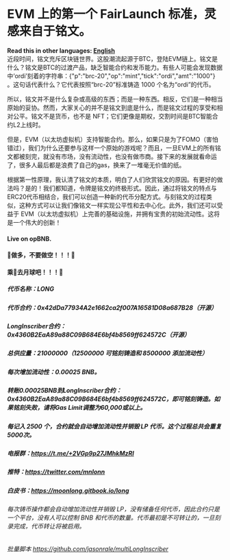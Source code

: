 # EVM 上的第一个 FairLaunch 标准，灵感来自于铭文。
**Read this in other languages: [English](README.en.md)**  
近段时间，铭文充斥区块链世界。这股潮流起源于BTC，登陆EVM链上。铭文是什么？铭文是BTC的过渡产品，缺乏智能合约和发币能力。有些人可能会发现数据中‘ordi’刻着的字符串：{"p":"brc-20","op":"mint","tick":"ordi","amt":"1000"} 。这句话代表什么？它代表按照“brc-20”标准铸造 1000 个名为“ordi”的代币。

所以，铭文并不是什么复杂或高级的东西；而是一种东西。相反，它们是一种相当原始的妥协。然而，大家关心的并不是铭文到底是什么，而是铭文过程的享受和相对公平。铭文不是货币，也不是 NFT；它们更像是期权，交割时间是BTC智能合约L2上线时。

但是，EVM（以太坊虚拟机）支持智能合约。那么，如果只是为了FOMO（害怕错过），我们为什么还要参与这样一个原始的游戏呢？而且，一旦EVM上的所有铭文都被刻完，就没有市场，没有流动性，也没有做市商。接下来的发展就看命运了，很多人最后都是浪费了自己的gas，换来了一堆毫无价值的纸。

根据第一性原理，我认清了铭文的本质，明白了人们欣赏铭文的原因。有更好的做法吗？是的！我们都知道，令牌是铭文的终极形式。因此，通过将铭文的特点与ERC20代币相结合，我们可以创造一种新的代币分配方式。与刻铭文的过程类似，这种方式可以让我们像铭文一样实现公平性和去中心化。此外，我们还可以受益于 EVM（以太坊虚拟机）上完善的基础设施，并拥有宝贵的初始流动性。这将是一个伟大的创新！

#### Live on opBNB.
#### 🐉做多，不要做空！！！🐉
#### 乘🐉去月球吧！！！🐉
##### 代币名称：LONG
##### 代币合约：0x42dDa77934A2e1662ca2f007A16581D08a687B28（开源）
##### LongInscriber合约：0x4360B2EaA89a88C09B684E6bf4b8569ff624572C（开源）
##### 总供应量：21000000（12500000 可铭刻铸造和 8500000 添加流动性）
##### 每次增加流动性：0.00025 BNB。
##### 转账0.00025BNB到LongInscriber合约：0x4360B2EaA89a88C09B684E6bf4b8569ff624572C，即可铭刻铸造。如果铭刻失败，请将Gas Limit调整为60,000或以上。
##### 每记入 2500 个，合约就会自动增加流动性并销毁 LP 代币。这个过程总共会重复5000次。
##### 电报群：https://t.me/+2VGp9p27JMhkMzRl
##### 推特：https://twitter.com/mnlonn
##### 白皮书：https://moonlong.gitbook.io/long
###### 每次铸币操作都会自动增加流动性并销毁 LP，没有储备任何代币，因此合约只是一个平台，没有人可以控制 BNB 和代币的数量。代币最初是不可转让的，一旦刻录完成，代币转让将被启用。
###### 批量脚本 https://github.com/jasonrale/multiLongInscriber
